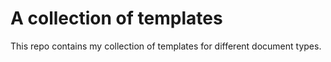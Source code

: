 # A collection of templates

This repo contains my collection of templates for different document types.
